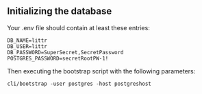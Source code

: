 ## Initializing the database

Your .env file should contain at least these entries:

    DB_NAME=littr
    DB_USER=littr
    DB_PASSWORD=SuperSecret,SecretPassword
    POSTGRES_PASSWORD=secretRootPW-1!

Then executing the bootstrap script with the following parameters:

    cli/bootstrap -user postgres -host postgreshost 
